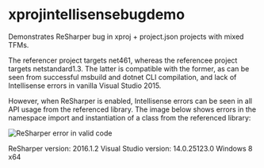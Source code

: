 # xprojintellisensebugdemo
Demonstrates ReSharper bug in xproj + project.json projects with mixed TFMs. 

The referencer project targets net461, whereas the referencee project targets netstandard1.3. The latter is compatible with the former, as can be seen from successful msbuild and dotnet CLI compilation, and lack of Intellisense errors in vanilla Visual Studio 2015. 

However, when ReSharper is enabled, Intellisense errors can be seen in all API usage from the referenced library. The image below shows errors in the namespace import and instantiation of a class from the referenced library:

![ReSharper error in valid code](https://qjlqkg.by3302.livefilestore.com/y3m1GEvhJopBVRntFSMIXvCnIMWA_FAjtXHwx8m4V7GgFgOp_AQLrAb313-bVCAO_4woyBBQN_C8z7Af3Rgv47_Jf7NaUwF9dpvLEapZ9wIwH5U4MLwVQ9eTb8UVAUU9QtXDma17lH_ePsptSzjG8xUUsH8ylKDvxJyDk1IPdEj4ds/devenv_2016-06-28_19-00-19.png?psid=1)

ReSharper version: 2016.1.2
Visual Studio version: 14.0.25123.0
Windows 8 x64
